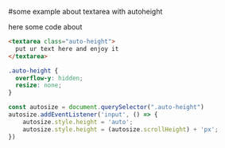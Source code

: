 #some example about textarea with autoheight

here some code about
```html
<textarea class="auto-height">
  put ur text here and enjoy it
</textarea>

```
```css
.auto-height {
  overflow-y: hidden;
  resize: none;
}
```
```javascript
const autosize = document.querySelector(".auto-height")
autosize.addEventListener('input', () => {
    autosize.style.height = 'auto';
    autosize.style.height = (autosize.scrollHeight) + 'px';
})
```